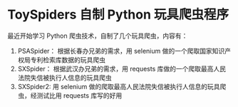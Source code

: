# ToySpiders 自制 Python 玩具爬虫程序

最近开始学习 Python 爬虫技术，自制了几个玩具爬虫，内容有：

1. PSASpider： 根据长春办兄弟的需求，用 selenium 做的一个爬取国家知识产权局专利检索库数据的玩具爬虫
2. SXSpider： 根据武汉办兄弟的需求，用 requests 库做的一个爬取最高人民法院失信被执行人信息的玩具爬虫
3. SXSpider2: 用 selenium 做的爬取最高人民法院失信被执行人信息的玩具爬虫，经测试比用 requests 库写的好用